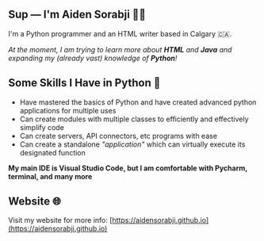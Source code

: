 <!-- Markdown -->
## Sup — I'm Aiden Sorabji 👨‍💻

I'm a Python programmer and an HTML writer based in Calgary 🇨🇦.

_At the moment, I am trying to learn more about **HTML** and **Java** and expanding my (already vast) knowledge of **Python**!_

## Some Skills I Have in Python 🐍
- Have mastered the basics of Python and have created advanced python applications for multiple uses 
- Can create modules with multiple classes to efficiently and effectively simplify code
- Can create servers, API connectors, etc programs with ease  
- Can create a standalone _"application"_ which can virtually execute its designated function

**My main IDE is Visual Studio Code, but I am comfortable with Pycharm, terminal, and many more**

## Website 🌐
Visit my website for more info: [https://aidensorabji.github.io](https://aidensorabji.github.io) 
